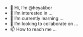 - 👋 Hi, I’m @heyakbor
- 👀 I’m interested in ...
- 🌱 I’m currently learning ...
- 💞️ I’m looking to collaborate on ...
- 📫 How to reach me ...

<!---
heyakbor/heyakbor is a ✨ special ✨ repository because its `README.md` (this file) appears on your GitHub profile.
You can click the Preview link to take a look at your changes.
--->

